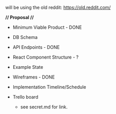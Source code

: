 will be using the old reddit:
https://old.reddit.com/


**// Proposal //**
- Minimum Viable Product  - DONE

- DB Schema

- API Endpoints  - DONE

- React Component Structure - ?

- Example State

- Wireframes  - DONE

- Implementation Timeline/Schedule



- Trello board
  - see secret.md for link.
